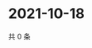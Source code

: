 # 2021-10-18

共 0 条

<!-- BEGIN WEIBO -->
<!-- 最后更新时间 Mon Oct 18 2021 13:10:05 GMT+0800 (China Standard Time) -->

<!-- END WEIBO -->
